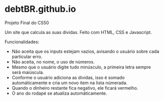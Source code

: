 # debtBR.github.io
Projeto Final do CS50

Um site que calcula as suas dividas. Feito com HTML, CSS e Javascript.

Funcionalidades:
- Não aceita que os inputs estejam vazios, avisando o usuário sobre cada particular erro.
- Não aceita, no nome, o uso de números.
- Mesmo que o usuário digite tudo minúsculo, a primeira letra sempre será maiúscula.
- Conforme o usuário adiciona as dividas, isso é somado automáticamente e cria um novo item na lista númerada.
- Quando o dinheiro restante fica negativo, ele ficará vermelho.
- O ano do rodapé se atualiza automáticamente.
